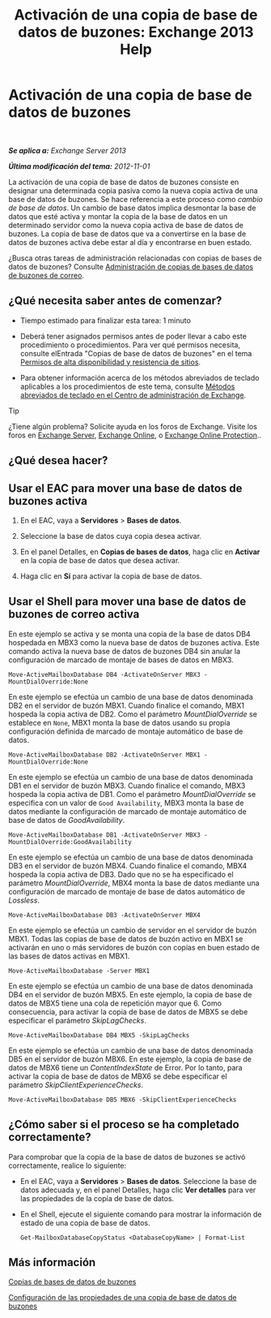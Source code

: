 ﻿---
title: 'Activación de una copia de base de datos de buzones: Exchange 2013 Help'
TOCTitle: Activación de una copia de base de datos de buzones
ms:assetid: d948269b-c902-4d8d-8c2b-269473359baa
ms:mtpsurl: https://technet.microsoft.com/es-es/library/Ee364750(v=EXCHG.150)
ms:contentKeyID: 48268745
ms.date: 05/22/2018
mtps_version: v=EXCHG.150
ms.translationtype: MT
---

# Activación de una copia de base de datos de buzones

 

_**Se aplica a:** Exchange Server 2013_

_**Última modificación del tema:** 2012-11-01_

La activación de una copia de base de datos de buzones consiste en designar una determinada copia pasiva como la nueva copia activa de una base de datos de buzones. Se hace referencia a este proceso como *cambio de base de datos*. Un cambio de base datos implica desmontar la base de datos que esté activa y montar la copia de la base de datos en un determinado servidor como la nueva copia activa de base de datos de buzones. La copia de base de datos que va a convertirse en la base de datos de buzones activa debe estar al día y encontrarse en buen estado.

¿Busca otras tareas de administración relacionadas con copias de bases de datos de buzones? Consulte [Administración de copias de bases de datos de buzones de correo](managing-mailbox-database-copies-exchange-2013-help.md).

## ¿Qué necesita saber antes de comenzar?

  - Tiempo estimado para finalizar esta tarea: 1 minuto

  - Deberá tener asignados permisos antes de poder llevar a cabo este procedimiento o procedimientos. Para ver qué permisos necesita, consulte elEntrada "Copias de base de datos de buzones" en el tema [Permisos de alta disponibilidad y resistencia de sitios](high-availability-and-site-resilience-permissions-exchange-2013-help.md).

  - Para obtener información acerca de los métodos abreviados de teclado aplicables a los procedimientos de este tema, consulte [Métodos abreviados de teclado en el Centro de administración de Exchange](keyboard-shortcuts-in-the-exchange-admin-center-exchange-online-protection-help.md).


> [!TIP]
> ¿Tiene algún problema? Solicite ayuda en los foros de Exchange. Visite los foros en <A href="https://go.microsoft.com/fwlink/p/?linkid=60612">Exchange Server</A>, <A href="https://go.microsoft.com/fwlink/p/?linkid=267542">Exchange Online</A>, o <A href="https://go.microsoft.com/fwlink/p/?linkid=285351">Exchange Online Protection</A>..



## ¿Qué desea hacer?

## Usar el EAC para mover una base de datos de buzones activa

1.  En el EAC, vaya a **Servidores** \> **Bases de datos**.

2.  Seleccione la base de datos cuya copia desea activar.

3.  En el panel Detalles, en **Copias de bases de datos**, haga clic en **Activar** en la copia de base de datos que desea activar.

4.  Haga clic en **Sí** para activar la copia de base de datos.

## Usar el Shell para mover una base de datos de buzones de correo activa

En este ejemplo se activa y se monta una copia de la base de datos DB4 hospedada en MBX3 como la nueva base de datos de buzones activa. Este comando activa la nueva base de datos de buzones DB4 sin anular la configuración de marcado de montaje de bases de datos en MBX3.

    Move-ActiveMailboxDatabase DB4 -ActivateOnServer MBX3 -MountDialOverride:None

En este ejemplo se efectúa un cambio de una base de datos denominada DB2 en el servidor de buzón MBX1. Cuando finalice el comando, MBX1 hospeda la copia activa de DB2. Como el parámetro *MountDialOverride* se establece en `None`, MBX1 monta la base de datos usando su propia configuración definida de marcado de montaje automático de base de datos.

    Move-ActiveMailboxDatabase DB2 -ActivateOnServer MBX1 -MountDialOverride:None

En este ejemplo se efectúa un cambio de una base de datos denominada DB1 en el servidor de buzón MBX3. Cuando finalice el comando, MBX3 hospeda la copia activa de DB1. Como el parámetro *MountDialOverride* se especifica con un valor de `Good Availability`, MBX3 monta la base de datos mediante la configuración de marcado de montaje automático de base de datos de *GoodAvailability*.

    Move-ActiveMailboxDatabase DB1 -ActivateOnServer MBX3 -MountDialOverride:GoodAvailability

En este ejemplo se efectúa un cambio de una base de datos denominada DB3 en el servidor de buzón MBX4. Cuando finalice el comando, MBX4 hospeda la copia activa de DB3. Dado que no se ha especificado el parámetro *MountDialOverride*, MBX4 monta la base de datos mediante una configuración de marcado de montaje de base de datos automático de *Lossless*.

    Move-ActiveMailboxDatabase DB3 -ActivateOnServer MBX4

En este ejemplo se efectúa un cambio de servidor en el servidor de buzón MBX1. Todas las copias de base de datos de buzón activo en MBX1 se activarán en uno o más servidores de buzón con copias en buen estado de las bases de datos activas en MBX1.

    Move-ActiveMailboxDatabase -Server MBX1

En este ejemplo se efectúa un cambio de una base de datos denominada DB4 en el servidor de buzón MBX5. En este ejemplo, la copia de base de datos de MBX5 tiene una cola de repetición mayor que 6. Como consecuencia, para activar la copia de base de datos de MBX5 se debe especificar el parámetro *SkipLagChecks*.

    Move-ActiveMailboxDatabase DB4 MBX5 -SkipLagChecks

En este ejemplo se efectúa un cambio de una base de datos denominada DB5 en el servidor de buzón MBX6. En este ejemplo, la copia de base de datos de MBX6 tiene un *ContentIndexState* de Error. Por lo tanto, para activar la copia de base de datos de MBX6 se debe especificar el parámetro *SkipClientExperienceChecks*.

    Move-ActiveMailboxDatabase DB5 MBX6 -SkipClientExperienceChecks

## ¿Cómo saber si el proceso se ha completado correctamente?

Para comprobar que la copia de la base de datos de buzones se activó correctamente, realice lo siguiente:

  - En el EAC, vaya a **Servidores** \> **Bases de datos**. Seleccione la base de datos adecuada y, en el panel Detalles, haga clic **Ver detalles** para ver las propiedades de la copia de base de datos.

  - En el Shell, ejecute el siguiente comando para mostrar la información de estado de una copia de base de datos.
    
        Get-MailboxDatabaseCopyStatus <DatabaseCopyName> | Format-List

## Más información

[Copias de bases de datos de buzones](mailbox-database-copies-exchange-2013-help.md)

[Configuración de las propiedades de una copia de base de datos de buzones](configure-mailbox-database-copy-properties-exchange-2013-help.md)

